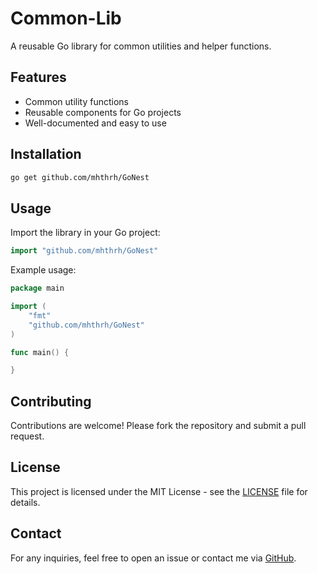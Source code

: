 # Common-Lib

A reusable Go library for common utilities and helper functions.

## Features
- Common utility functions
- Reusable components for Go projects
- Well-documented and easy to use

## Installation
```sh
go get github.com/mhthrh/GoNest
```

## Usage
Import the library in your Go project:
```go
import "github.com/mhthrh/GoNest"
```

Example usage:
```go
package main

import (
    "fmt"
    "github.com/mhthrh/GoNest"
)

func main() {

}
```

## Contributing
Contributions are welcome! Please fork the repository and submit a pull request.

## License
This project is licensed under the MIT License - see the [LICENSE](LICENSE) file for details.

## Contact
For any inquiries, feel free to open an issue or contact me via [GitHub](https://github.com/mhthrh).

